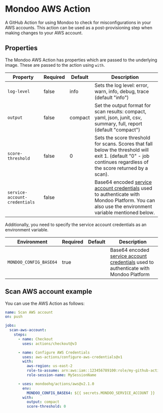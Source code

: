 # Mondoo AWS Action

A GitHub Action for using Mondoo to check for misconfigurations in your AWS accounts. This action can be used as a post-provisioning step when making changes to your AWS account.

## Properties

The Mondoo AWS Action has properties which are passed to the underlying image. These are passed to the action using `with`.

| Property                      | Required | Default | Description                                                                                                                                                                                                            |
| ----------------------------- | -------- | ------- | ---------------------------------------------------------------------------------------------------------------------------------------------------------------------------------------------------------------------- |
| `log-level`                   | false    | info    | Sets the log level: error, warn, info, debug, trace (default "info")                                                                                                                                                   |
| `output`                      | false    | compact | Set the output format for scan results: compact, yaml, json, junit, csv, summary, full, report (default "compact")                                                                                                     |
| `score-threshold`             | false    | 0       | Sets the score threshold for scans. Scores that fall below the threshold will exit 1. (default "0" - job continues regardless of the score returned by a scan).                                                        |
| `service-account-credentials` | false    |         | Base64 encoded [service account credentials](https://mondoo.com/docs/platform/maintain/access/service_accounts/) used to authenticate with Mondoo Platform. You can also use the environment variable mentioned below. |

Additionally, you need to specify the service account credentials as an environment variable.

| Environment            | Required | Default | Description                                                                                                                                                |
| ---------------------- | -------- | ------- | ---------------------------------------------------------------------------------------------------------------------------------------------------------- |
| `MONDOO_CONFIG_BASE64` | true     |         | Base64 encoded [service account credentials](https://mondoo.com/docs/platform/maintain/access/service_accounts/) used to authenticate with Mondoo Platform |

## Scan AWS account example

You can use the AWS Action as follows:

```yaml
name: Scan AWS account
on: push

jobs:
  scan-aws-account:
    steps:
      - name: Checkout
        uses: actions/checkout@v3

      - name: Configure AWS Credentials
        uses: aws-actions/configure-aws-credentials@v1
        with:
          aws-region: us-east-2
          role-to-assume: arn:aws:iam::123456789100:role/my-github-actions-role
          role-session-name: MySessionName

      - uses: mondoohq/actions/aws@v2.1.0
        env:
          MONDOO_CONFIG_BASE64: ${{ secrets.MONDOO_SERVICE_ACCOUNT }}
        with:
          output: compact
          score-threshold: 0
```

